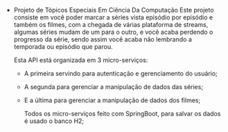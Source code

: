 - Projeto de Tópicos Especiais Em Ciência Da Computação
     Este projeto consiste em você poder marcar a séries vista episódio por episódio
   e também os filmes, com a chegada de várias plataforma de streams, algumas séries
   mudam de um para o outro, e você acaba perdendo o progresso da série, sendo assim
   você acaba não lembrando a temporada ou episódio que parou.


  Esta API está organizada em 3 micro-serviços:
  - A primeira servindo para autenticação e gerenciamento do usuário;
  - A segunda para gerenciar a manipulação de dados das séries;
  - E a última para gerenciar a manipulação de dados dos filmes;
 
    Todos os micro-serviços feito com SpringBoot, para salvar os dados é usado o banco H2;
